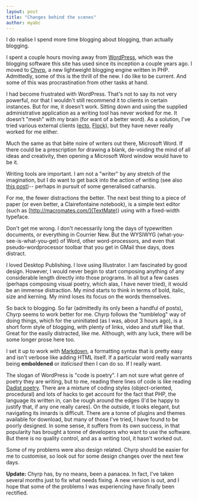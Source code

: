 ```yaml
---
layout: post
title: "Changes behind the scenes"
author: myabc
---
```



I do realise I spend more time blogging about blogging, than actually blogging.

I spent a couple hours moving away from [WordPress](http://wordpress.org/), which was the blogging software this site has used since its inception a couple years ago. I moved to [Chyrp](http://chyrp.net/), a new lightweight blogging engine written in PHP. Admittedly, some of this is the thrill of the new. I do like to be current. And some of this was procrastination from other tasks at hand. &#xD;

I had become frustrated with WordPress. That's not to say its not very powerful, nor that I wouldn't still recommend it to clients in certain instances. But for me, it doesn't work. Sitting down and using the supplied administrative application as a writing tool has never worked for me. It doesn't "mesh" with my brain (for want of a better word). As a solution, I've tried various external clients ([ecto](/blog/2006/01/21/quick-test-message/), [Flock](/blog/2005/12/29/using-flock/)), but they have never really worked for me either.

Much the same as that b&#xEA;te noire of writers out there, Microsoft Word. If there could be a prescription for drawing a blank, de-voiding the mind of all ideas and creativity, then opening a Microsoft Word window would have to be it.

Writing tools are important. I am not a "writer" by any stretch of the imagination, but I do want to get back into the action of writing (see also [this post](/blog/2008/01/25/new-year-new-start-and-finish/))-- perhaps in pursuit of some generalised catharsis.

For me, the fewer distractions the better. The next best thing to a piece of paper (or even better, a Clairefontaine notebook), is a simple text editor (such as [http://macromates.com/](TextMate)) using with a fixed-width typeface.

Don't get me wrong. I don't necessarily long the days of typewritten documents, or everything in Courrier New. But the WYSIWYG (what-you-see-is-what-you-get) of Word, other word-processors, and even that pseudo-wordprocessor toolbar that you get in GMail thse days, does distract.

I loved Desktop Publishing. I love using Illustrator. I am fascinated by good design. However, I would never begin to start composing anything of any considerable length directly into those programs. In all but a few cases (perhaps composing visual poetry, which alas, I have never tried), it would be an immense distraction. My mind starts to think in terms of bold, italic, size and kerning. My mind loses its focus on the words themselves.

So back to blogging. So far (admittedly its only been a handful of posts), Chyrp seems to work better for me. Chyrp follows the "tumblelog" way of doing things, which for the uninitiated (as I was, about 3 hours ago), is a short form style of blogging, with plenty of links, video and stuff like that. Great for the easily distracted, like me. Although, with any luck, there will be some longer prose here too.

I set it up to work with [Markdown](http://daringfireball.net/projects/markdown), a formatting syntax that is pretty easy and isn't verbose like adding HTML itself. If a particular word really warrants being **emboldened** or *italicised* then I can do so. If I really want.

The slogan of WordPress is "code is poetry". I am not sure what genre of poetry they are writing, but to me, reading there lines of code is like reading [Dadist poetry](http://en.wikipedia.org/wiki/Dada). There are a mixture of coding styles (object-oriented, procedural) and lots of hacks to get account for the fact that PHP, the language its written in, can be rough around the edges (I'd be happy to justify that, if any one really cares). On the outside, it looks elegant, but navigating its innards is difficult. There are a tonne of plugins and themes available for download, but many of those I've tried, I have found to be poorly designed. In some sense, it suffers from its own success, in that popularity has brought a tonne of developers who want to use the software. But there is no quality control, and as a writing tool, it hasn't worked out.

Some of my problems were also design related. Chyrp should be easier for me to customise, so look out for some design changes over the next few days.

**Update:** Chyrp has, by no means, been a panacea. In fact, I've taken several months just to fix what needs fixing. A new version is out, and I hope that some of the problems I was experiencing have finally been rectified.
